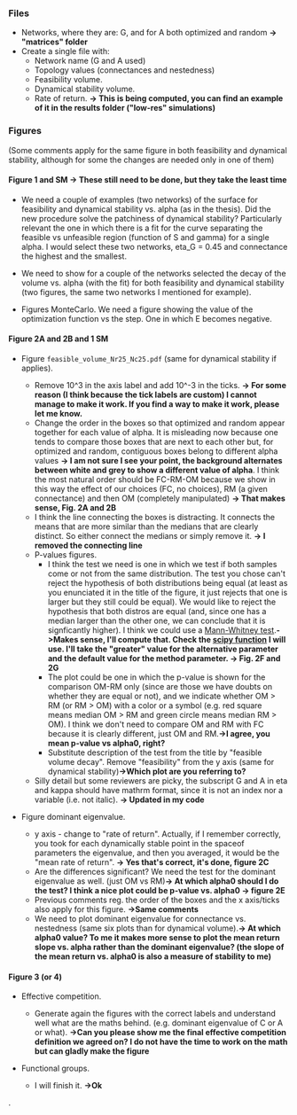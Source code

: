 ### Files

* Networks, where they are: G, and for A both optimized and random **-> "matrices" folder**
* Create a single file with:
   * Network name (G and A used)
   * Topology values (connectances and nestedness)
   * Feasibility volume.
   * Dynamical stability volume.
   * Rate of return.
   **-> This is being computed, you can find an example of it in the results folder ("low-res" simulations)**


### Figures

(Some comments apply for the same figure in both feasibility and dynamical stability, although for some the changes are needed only in one of them)

#### Figure 1 and SM **-> These still need to be done, but they take the least time**

* We need a couple of examples (two networks) of the surface for feasibility and dynamical stability vs. alpha (as in the thesis). Did the new procedure solve the patchiness of dynamical stability? Particularly relevant the one in which there is a fit for the curve separating the feasible vs unfeasible region (function of S and gamma) for a single alpha. I would select these two networks, eta_G = 0.45 and connectance the highest and the smallest.

* We need to show for a couple of the networks selected the decay of the volume vs. alpha (with the fit) for both feasibility and dynamical stability (two figures, the same two networks I mentioned for example).

* Figures MonteCarlo. We need a figure showing the value of the optimization function vs the step. One in which E becomes negative.

#### Figure 2A and 2B and 1 SM

* Figure `feasible_volume_Nr25_Nc25.pdf` (same for dynamical stability if applies).
    * Remove 10^3  in the axis label and add 10^-3 in the ticks. **-> For some reason (I think because the tick labels are custom) I cannot manage to make it work. If you find a way to make it work, please let me know.**
    * Change the order in the boxes so that optimized and random appear together for each value of alpha. It is misleading now because one tends to compare those boxes that are next to each other but, for optimized and random, contiguous boxes belong to different alpha values **-> I am not sure I see your point, the background alternates between white and grey to show a different value of alpha**. I think the most natural order should be FC-RM-OM because we show in this way the effect of our choices (FC, no choices), RM (a given connectance) and then OM (completely manipulated) **-> That makes sense, Fig. 2A and 2B**
    * I think the line connecting the boxes is distracting. It connects the means that are more similar than the medians that are clearly distinct. So either connect the medians or simply remove it. **-> I removed the connecting line**
   * P-values figures.
       * I think the test we need is one in which we test if both samples come or not from the same distribution. The test you chose can't reject the hypothesis of both distributions being equal (at least as you enunciated it in the title of the figure, it just rejects that one is larger but they still could be equal). We would like to reject the hypothesis that both distros are equal (and, since one has a median larger than the other one, we can conclude that it is signficantly higher). I think we could use a [Mann-Whitney test](https://en.wikipedia.org/wiki/Mann%E2%80%93Whitney_U_test#Assumptions_and_formal_statement_of_hypotheses).**->Makes sense, I'll compute that. Check the [scipy function](https://docs.scipy.org/doc/scipy/reference/generated/scipy.stats.mannwhitneyu.html) I will use. I'll take the "greater" value for the alternative parameter and the default value for the method parameter. -> Fig. 2F and 2G**
       * The plot could be one in which the p-value is shown for the comparison OM-RM only (since are those we have doubts on whether they are equal or not), and we indicate whether OM > RM (or RM > OM) with a color or a symbol (e.g. red square means median OM > RM and green circle means median RM > OM). I think we don't need to compare OM and RM with FC because it is clearly different, just OM and RM.**->I agree, you mean p-value vs alpha0, right?**  
       * Substitute description of the test from the title by "feasible volume decay". Remove "feasibility" from the y axis (same for dynamical stability)**->Which plot are you referring to?**
   * Silly detail but some reviewers are picky, the subscript G and A in eta and kappa should have mathrm format, since it is not an index nor a variable (i.e. not italic). **-> Updated in my code**

* Figure dominant eigenvalue.
    * y axis - change to "rate of return". Actually, if I remember correctly, you took for each dynamically stable point in the spaceof parameters the eigenvalue, and then you averaged, it would be the "mean rate of return". **-> Yes that's correct, it's done, figure 2C**
    * Are the differences significant? We need the test for the dominant eigenvalue as well. (just OM vs RM)**-> At which alpha0 should I do the test? I think a nice plot could be p-value vs. alpha0 -> figure 2E**
    * Previous comments reg. the order of the boxes and the x axis/ticks also apply for this figure. **->Same comments**
    * We need to plot dominant eigenvalue for connectance vs. nestedness (same six plots than for dynamical volume).**-> At which alpha0 value? To me it makes more sense to plot the mean return slope vs. alpha rather than the dominant eigenvalue? (the slope of the mean return vs. alpha0 is also a measure of stability to me)**

#### Figure 3 (or 4)

* Effective competition.
    * Generate  again the figures with the correct labels and understand well what are the maths behind. (e.g. dominant eigenvalue of C or A or what). **->Can you please show me the final effective competition definition we agreed on? I do not have the time to work on the math but can gladly make the figure**

* Functional groups.
    * I will finish it. **->Ok**


.
